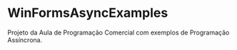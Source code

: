 # WinFormsAsyncExamples
Projeto da Aula de Programação Comercial com exemplos de Programação Assíncrona.
